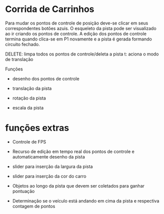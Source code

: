 # Corrida de Carrinhos

Para mudar os pontos de controle de posição deve-se clicar em seus correspondentes botões azuis.
O esqueleto da pista pode ser visualizado ao ir criando os pontos de controle.
A edição dos pontos de controle termina quando clica-se em P1 novamente e a pista é gerada formando circuito fechado.

DELETE: limpa todos os pontos de controle/deleta a pista
t: aciona o modo de translação

Funções
- desenho dos pontos de controle
- translação da pista
- rotação da pista

- escala da pista

# funções extras
- Controle de FPS
- Recurso de edição em tempo real dos pontos de controle e automaticamente desenho da pista
- slider para inserção da largura da pista

- slider para inserção da cor do carro
- Objetos ao longo da pista que devem ser coletados para ganhar pontuação

- Determinação se o veículo está andando em cima da pista e respectiva contagem de pontos
